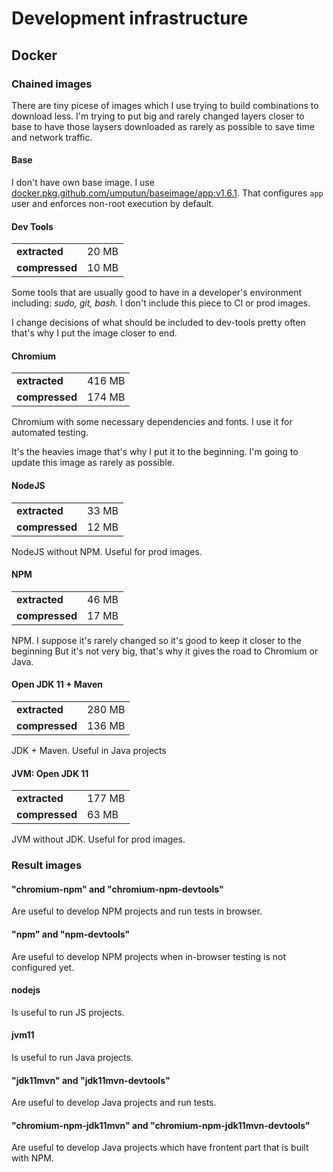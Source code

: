 # Development infrastructure

## Docker

### Chained images

There are tiny picese of images which I use trying to build combinations to
download less.
I'm trying to put big and rarely changed layers closer to base
to have those laysers downloaded as rarely as possible to save time and network traffic.


#### Base

I don't have own base image.
I use [docker.pkg.github.com/umputun/baseimage/app:v1.6.1](https://github.com/umputun/baseimage/tree/master/base.alpine).
That configures `app` user and enforces non-root execution by default.

#### Dev Tools

| | |
| --- | --- |
| **extracted** | 20 MB |
| **compressed** | 10 MB |

Some tools that are usually good to have in a developer's environment
including: _sudo, git, bash._
I don't include this piece to CI or prod images.

I change decisions of what should be included to dev-tools pretty often
that's why I put the image closer to end.

#### Chromium

| | |
| --- | --- |
| **extracted** | 416 MB |
| **compressed** | 174 MB |


Chromium with some necessary dependencies and fonts.
I use it for automated testing.

It's the heavies image that's why I put it to the beginning.
I'm going to update this image as rarely as possible.

#### NodeJS

| | |
| --- | --- |
| **extracted** | 33 MB |
| **compressed** | 12 MB |

NodeJS without NPM. Useful for prod images.

#### NPM

| | |
| --- | --- |
| **extracted** | 46 MB |
| **compressed** | 17 MB |

NPM. I suppose it's rarely changed so it's good to keep it closer to the beginning
But it's not very big, that's why it gives the road to Chromium or Java.


#### Open JDK 11 + Maven

| | |
| --- | --- |
| **extracted** | 280 MB |
| **compressed** | 136 MB |

JDK + Maven. Useful in Java projects

#### JVM: Open JDK 11

| | |
| --- | --- |
| **extracted** | 177 MB |
| **compressed** | 63 MB |

JVM without JDK. Useful for prod images.

### Result images

#### "chromium-npm" and "chromium-npm-devtools"

Are useful to develop NPM projects and run tests in browser.

#### "npm" and "npm-devtools"

Are useful to develop NPM projects when in-browser testing is not configured
yet.

#### nodejs

Is useful to run JS projects.

#### jvm11

Is useful to run Java projects.

#### "jdk11mvn" and "jdk11mvn-devtools"

Are useful to develop Java projects and run tests.


#### "chromium-npm-jdk11mvn" and "chromium-npm-jdk11mvn-devtools"

Are useful to develop Java projects which have frontent part that is built with NPM.

